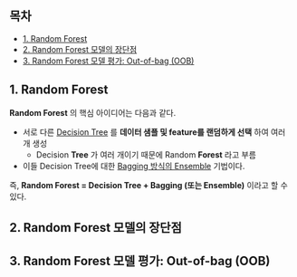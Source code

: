 ## 목차
* [1. Random Forest](#1-random-forest)
* [2. Random Forest 모델의 장단점](#2-random-forest-모델의-장단점)
* [3. Random Forest 모델 평가: Out-of-bag (OOB)](#3-random-forest-모델-평가-out-of-bag-oob)

## 1. Random Forest
**Random Forest** 의 핵심 아이디어는 다음과 같다.
* 서로 다른 [Decision Tree](머신러닝_모델_Decision_Tree.md) 를 **데이터 샘플 및 feature를 랜덤하게 선택** 하여 여러 개 생성
  * Decision **Tree** 가 여러 개이기 때문에 Random **Forest** 라고 부름 
* 이들 Decision Tree에 대한 [Bagging 방식의 Ensemble](머신러닝_모델_Ensemble.md#2-2-bagging) 기법이다.

즉, **Random Forest = Decision Tree + Bagging (또는 Ensemble)** 이라고 할 수 있다.

## 2. Random Forest 모델의 장단점

## 3. Random Forest 모델 평가: Out-of-bag (OOB)
